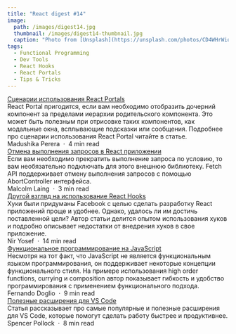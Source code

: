 ```yaml
---
title: "React digest #14"
image: 
  path: /images/digest14.jpg
  thumbnail: /images/digest14-thumbnail.jpg
  caption: "Photo from [Unsplash](https://unsplash.com/photos/CD4WHrWio6Q)"
tags:  
  - Functional Programming
  - Dev Tools
  - React Hooks
  - React Portals
  - Tips & Tricks
---
```


<div class="digest">
    <a href="https://blog.bitsrc.io/understanding-react-portals-ab79827732c7">Сценарии использования React Portals</a>
    <div class="digest-desc">React Portal пригодится, если вам необходимо отобразить дочерний компонент за пределами иерархии родительского компонента. Это может быть полезным при отрисовке таких компонентов, как модальные окна, всплывающие подсказки или сообщения. Подробнее про сценарии использования React Portal читайте в статье.</div>
    <div class="digest-time">Madushika Perera &nbsp;&middot;&nbsp; 4 min read</div>
</div>

<div class="digest">
    <a href="https://medium.com/frontend-digest/cancelling-fetch-requests-in-react-applications-58a52a048e8e">Отмена выполнения запросов в React приложении</a>
    <div class="digest-desc">Если вам необходимо прекратить выполнение запроса по условию, то вам необязательно подключать для этого внешнюю библиотеку. Fetch API поддерживает отмену выполнения запросов с помощью AbortController интерфейса.</div>
    <div class="digest-time">Malcolm Laing &nbsp;&middot;&nbsp; 3 min read</div>
</div>

<div class="digest">
    <a href="https://medium.com/swlh/the-ugly-side-of-hooks-584f0f8136b6">Другой взгляд на использование React Hooks</a>
    <div class="digest-desc">Хуки были придуманы Facebook с целью сделать разработку React приложений проще и удобнее. Однако, удалось ли им достичь поставленной цели? Автор статьи делится опытом использования хуков и подробно описывает недостатки от внедрения хуков в свое приложение.</div>
    <div class="digest-time">Nir Yosef &nbsp;&middot;&nbsp; 14 min read</div>
</div>

<div class="digest">
    <a href="https://blog.bitsrc.io/functional-programming-in-javascript-functions-composition-and-currying-3c765a50152e">Функциональное программирование на JavaScript</a>
    <div class="digest-desc">Несмотря на тот факт, что JavaScript не является функциональным языком программирования, он поддерживает некоторые концепции функционального стиля. На примере использования high order functions, currying и composition автор показывает гибкость и удобство программирования с применением функционального подхода.</div>
    <div class="digest-time">Fernando Doglio &nbsp;&middot;&nbsp; 9 min read</div>
</div>

<div class="digest">
    <a href="https://levelup.gitconnected.com/making-visual-studio-code-better-e72105809bf2">Полезные расширения для VS Code</a>
    <div class="digest-desc">Статья рассказывает про самые популярные и полезные расширения для VS Code, которые помогут сделать работу быстрее и продуктивнее.</div>
    <div class="digest-time">Spencer Pollock &nbsp;&middot;&nbsp; 8 min read</div>
</div>